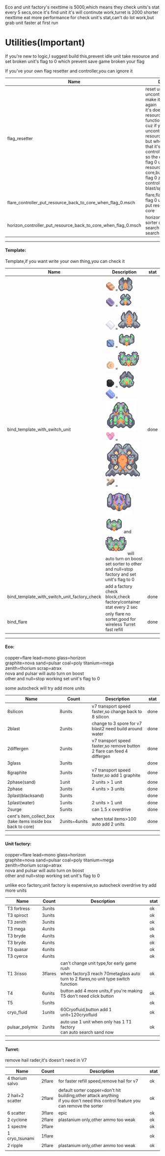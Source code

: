 Eco and unit factory's nexttime is 5000,which means they check units's stat every 5 secs,once it's find unit it's will continute work,turret is 2000
shorter nexttime eat more performance for check unit's stat,can't do lot work,but grab unit faster at first run



# Utilities(Important)

If you're new to logic,I suggest build this,prevent idle unit take resource and set broken unit's flag to 0 which prevent save game broken your flag

If you've your own flag resetter and controller,you can ignore it

| Name                                                         | Description                                                  | stat |
| ------------------------------------------------------------ | ------------------------------------------------------------ | ---- |
| flag_resetter                                                | reset unit has flag but uncontrolled to flag 0 make it can be use again<br />it's doesn't has global resource recycle function  <br />cuz if you let flag 0 + uncontrolled units put resource back to core<br/>but when you try to do that it's already got controlled by this logic <br/>so the only choice is let flag 0 units take resources back to core,but it's will disturb flag 0 zenith/horizon control logic take blast/spore/coal/thorium<br/> | done |
| flare_controller_put_resource_back_to_core_when_flag_0.msch  | flare,flare flag resetter + flag 0 uncontrolled flare put resource back to core | done |
| horizon_controller_put_resource_back_to_core_when_flag_0.msch | horizon,same as above<br />sorter copper for auto search core,lead for search generator | done |



------

#### Template:

Template,if you want write your own thing,you can check it

| Name                                         | Description                                                  | stat |
| -------------------------------------------- | ------------------------------------------------------------ | ---- |
| bind_template_with_switch_unit               | ![copper](https://github.com/acoaco/Mindustry-multi-binding-schematics-pack/blob/V7/icon/item-copper.png?raw=true)=![flare](https://github.com/acoaco/Mindustry-multi-binding-schematics-pack/blob/V7/icon/unit-flare-ui.png?raw=true) ![lead](https://github.com/acoaco/Mindustry-multi-binding-schematics-pack/blob/V7/icon/item-lead.png?raw=true)=![mono](https://github.com/acoaco/Mindustry-multi-binding-schematics-pack/blob/V7/icon/unit-mono-ui.png?raw=true) ![glass](https://github.com/acoaco/Mindustry-multi-binding-schematics-pack/blob/V7/icon/item-metaglass.png?raw=true)=![horizon](https://github.com/acoaco/Mindustry-multi-binding-schematics-pack/blob/V7/icon/unit-horizon-ui.png?raw=true) <br />![graphite](https://github.com/acoaco/Mindustry-multi-binding-schematics-pack/blob/V7/icon/item-graphite.png?raw=true)=![nova](https://github.com/acoaco/Mindustry-multi-binding-schematics-pack/blob/V7/icon/unit-nova-ui.png?raw=true) ![sand](https://github.com/acoaco/Mindustry-multi-binding-schematics-pack/blob/V7/icon/item-sand.png?raw=true)=![pulsar](https://github.com/acoaco/Mindustry-multi-binding-schematics-pack/blob/V7/icon/unit-pulsar-ui.png?raw=true) ![coal](https://github.com/acoaco/Mindustry-multi-binding-schematics-pack/blob/V7/icon/item-coal.png?raw=true)=![poly](https://github.com/acoaco/Mindustry-multi-binding-schematics-pack/blob/V7/icon/unit-poly-ui.png?raw=true) ![titanium](https://github.com/acoaco/Mindustry-multi-binding-schematics-pack/blob/V7/icon/item-titanium.png?raw=true)=![mega](https://github.com/acoaco/Mindustry-multi-binding-schematics-pack/blob/V7/icon/unit-mega-ui.png?raw=true)<br />![zenith](https://github.com/acoaco/Mindustry-multi-binding-schematics-pack/blob/V7/icon/item-thorium.png?raw=true)=![thorium](https://github.com/acoaco/Mindustry-multi-binding-schematics-pack/blob/V7/icon/unit-zenith-ui.png?raw=true) ![scrap](https://github.com/acoaco/Mindustry-multi-binding-schematics-pack/blob/V7/icon/item-scrap.png?raw=true)=![atrax](https://github.com/acoaco/Mindustry-multi-binding-schematics-pack/blob/V7/icon/unit-atrax-ui.png?raw=true)<br />![nova](https://github.com/acoaco/Mindustry-multi-binding-schematics-pack/blob/V7/icon/unit-nova-ui.png?raw=true) and ![pulsar](https://github.com/acoaco/Mindustry-multi-binding-schematics-pack/blob/V7/icon/unit-pulsar-ui.png?raw=true) will auto turn on boost<br />set sorter to other and null=stop factory and set unit's flag to 0 | done |
| bind_template_with_switch_unit_factory_check | add a factory check block,check factory/container stat every 2 sec | done |
| bind_flare                                   | only flare no sorter,good for wireless Turret fast refill    | done |

------------

#### Eco:

copper=flare lead=mono glass=horizon <br />graphite=nova sand=pulsar coal=poly titanium=mega<br />zenith=thorium scrap=atrax<br />nova and pulsar will auto turn on boost<br />other and null=stop working set unit's flag to 0

some autocheck will try add more units

|  Name | Count | Description | stat |
| ------------ | ------------ |  ------------ |  ------------ |
|  8silicon |  8units |v7 transport speed faster,so change back to 8 silicon|done|
|  2blast | 2units |change to 3 spore for v7<br />blast2 need build around water|done|
|  2differgen | 2units  |v7 transport speed faster,so remove button<br />2 flare can feed 4 differgen|done|
|  3glass  | 3units  ||done|
|  8graphite  | 3units  |v7 transport speed faster,so add 1 graphite| done |
|  2phase(sand)  | 1unit  | 2 units > 1 unit                                             | done                                   |
|  2phase  | 3units  |4 units > 3 units| done |
|  3plast(blacksand)  | 3units  ||done|
|  1plast(water)  | 1units  |2 units > 1 unit|done|
|  2surge | 5units |can 1.5 x overdrive|done|
|  cent's item_collect_box<br />(take items inside box back to core)  | 2units~4units |when total items>100 auto add 2 units| done |



------------

#### Unit factory:

copper=flare lead=mono glass=horizon <br />graphite=nova sand=pulsar coal=poly titanium=mega<br />zenith=thorium scrap=atrax<br />nova and pulsar will auto turn on boost<br />other and null=stop working set unit's flag to 0

unlike eco factory,unit factory is expensive,so autocheck overdrive try add more units

|  Name | Count | Description | stat |
| ------------ | ------------ |  ------------ |  ------------ |
|T3 fortress|3units||ok|
|T3 spiroct|3units||ok|
|T3 zenith|3units||ok|
|T3 mega|4units||ok|
|T3 bryde|4units||ok|
|T3 bryde|4units||ok|
|T3 quasar|4units||ok|
|T3 cyerce|4units||ok|
|T1 3risso|3flares|can't change unit type,for early game rush<br />when factory3 reach 70metaglass auto turn to 2 flares,no unit type switch function|ok|
|T4|6units|button add 4 more units,if you're making T5 don't need click button|ok|
|T5|5units||ok|
|cryo_fluid|1units|60Cryofluid,button add 1 unit=120cryofluid|ok|
|pulsar_polymix|2units|auto use 1 unit when only has 1 T1 factory<br />can auto search sand now|ok|
------------

#### Turret:

remove hail rader,it's doesn't need in V7

|  Name | Count | Description | stat |
| ------------ | ------------ |  ------------ |  ------------ |
|4 thorium salvo|2flare|for faster refill speed,remove hail for v7|ok|
|2 hail+2 scatter|2flare|default sorter copper=don't hit building,other attack anything<br />if you don't need this control feature you can remove the sorter|ok|
|6 scatter|3flare|epic|ok|
|2 cyclone|2flare|plastanium only,other ammo too weak|ok|
|1 spectre|2flare||ok|
|1 cryo_tsunami|1flare||ok|
|2 ripple|2flare|plastanium only,other ammo too weak|ok|
|||||


